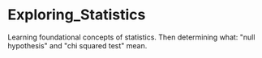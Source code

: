 # Exploring_Statistics
Learning foundational concepts of statistics. Then determining what: "null hypothesis" and "chi squared test" mean.
